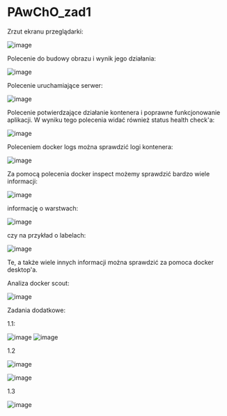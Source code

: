 # PAwChO_zad1

Zrzut ekranu przeglądarki:

![image](https://github.com/Minlok3/PAwChO_zad1/assets/161515539/75716dc8-da38-470e-9711-a0decb73afb3)

Polecenie do budowy obrazu i wynik jego działania:

![image](https://github.com/Minlok3/PAwChO_zad1/assets/161515539/cbffdd48-2098-46c0-94f4-f551ffbe4d58)

Polecenie uruchamiające serwer:

![image](https://github.com/Minlok3/PAwChO_zad1/assets/161515539/e3e027fc-3a1f-4384-86c2-4ac728b908a8)

Polecenie potwierdzające działanie kontenera i poprawne funkcjonowanie aplikacji. W wyniku tego polecenia widać również status health check'a:

![image](https://github.com/Minlok3/PAwChO_zad1/assets/161515539/83261205-5bba-4c75-889c-1a7bb5cbfc3f)

Poleceniem docker logs można sprawdzić logi kontenera:

![image](https://github.com/Minlok3/PAwChO_zad1/assets/161515539/3e62ef67-728c-44dd-8623-b408ca03ab32)

Za pomocą polecenia docker inspect możemy sprawdzić bardzo wiele informacji:

![image](https://github.com/Minlok3/PAwChO_zad1/assets/161515539/144033a6-7d3c-4832-8351-13f4e832b939)

informację o warstwach:

![image](https://github.com/Minlok3/PAwChO_zad1/assets/161515539/10e6bb68-3b42-4d13-8bda-af778a2ce810)

czy na przykład o labelach:

![image](https://github.com/Minlok3/PAwChO_zad1/assets/161515539/f32b1dbf-40c0-462a-8c2f-da692ad70d29)

Te, a także wiele innych informacji można sprawdzić za pomoca docker desktop'a.

Analiza docker scout:

![image](https://github.com/Minlok3/PAwChO_zad1/assets/161515539/5c9ea4a8-7c22-49f5-bfa8-c7788ca73da3)


Zadania dodatkowe:

1.1:

![image](https://github.com/Minlok3/PAwChO_zad1/assets/161515539/1ded1336-6026-4520-8c37-165c24af5a68)
![image](https://github.com/Minlok3/PAwChO_zad1/assets/161515539/74fa729c-d1ef-4a19-b06c-85b15df6e627)


1.2

![image](https://github.com/Minlok3/PAwChO_zad1/assets/161515539/1e140e20-a0f5-4fb1-b801-a4b2dad0e79c)

![image](https://github.com/Minlok3/PAwChO_zad1/assets/161515539/aa1cd9f8-db87-4dfb-b76d-a24a429df5a5)

1.3

![image](https://github.com/Minlok3/PAwChO_zad1/assets/161515539/e6fc22cd-0a0a-4258-92b4-bbdcddd3d5fb)



